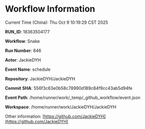# Workflow Information

Current Time (China): Thu Oct  9 10:19:29 CST 2025  

**RUN_ID**: 18363504177  

**Workflow**: Snake  

**Run Number**: 846  

**Actor**: JackieDYH  

**Event Name**: schedule  

**Repository**: JackieDYH/JackieDYH  

**Commit SHA**: 556f3c63e0b58c78990d189c84f9cc43ab5d94fe  

**Event Path**: /home/runner/work/_temp/_github_workflow/event.json  

**Workspace**: /home/runner/work/JackieDYH/JackieDYH  

Other information: [https://github.com/JackieDYH](https://github.com/JackieDYH)
